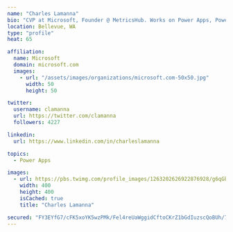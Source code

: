 ```yaml
---
name: "Charles Lamanna"
bio: "CVP at Microsoft, Founder @ MetricsHub. Works on Power Apps, Power Automate, Power Virtual Agent, Common Data Service and Dynamics 365."
location: Bellevue, WA
type: "profile"
heat: 65

affiliation:
  name: Microsoft
  domain: microsoft.com
  images:
    - url: "/assets/images/organizations/microsoft.com-50x50.jpg"
      width: 50
      height: 50

twitter:
  username: clamanna
  url: https://twitter.com/clamanna
  followers: 4227

linkedin:
  url: https://www.linkedin.com/in/charleslamanna

topics:
  - Power Apps

images:
  - url: https://pbs.twimg.com/profile_images/1263202626922876928/g6qGbHZ-_400x400.jpg
    width: 400
    height: 400
    isCached: true
    title: "Charles Lamanna"

secured: "FY3EYfG7/cFK5xoYK5wzPMk/Fel4reUaWggidCftoCKrZ1bGdIuzscQoBUh/7Hu8M6RPwj3POxzSKMeMCWSrQVDNaW0KQy9or8pRcgF017b0nDRjeTjqrwVp6PF8r069NQfUy94xBw+SqmjFpd3A6FX1+DejVInAZZRlkwYWgNH/yFMxdsjR1vgUaicmSkhja3MTYRGOAHeD/A0jbFhgMg63wMynabMgwpRntj8mWLKWw7WQz9mwqN93qZklU3AP3fXlberA+fSVdMMHvv8/su96wG8G+Xq2UVPJeMlFP4f3aMXqbhHgtnIQW8czn78JHfTRzjqJrg/S17JELD4aImgJl0vPSgI+gBczOaTuhU8l4f/wJTGSE/Ql085tCFxZ+/j+itT8ntPDwl70qItp31Zwk3v7mCbb9NJFyULoNws=;DmrbkZyYW1DdjLVJC2aRiA=="
---
```


